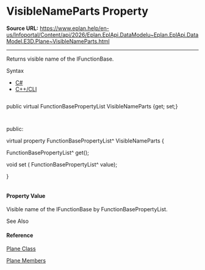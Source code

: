 # VisibleNameParts Property

**Source URL:** https://www.eplan.help/en-us/Infoportal/Content/api/2026/Eplan.EplApi.DataModelu~Eplan.EplApi.DataModel.E3D.Plane~VisibleNameParts.html

---

Returns visible name of the IFunctionBase.

Syntax

- [C#](#i-syntax-CS)
- [C++/CLI](#i-syntax-CPP2005)

```
```
public virtual FunctionBasePropertyList VisibleNameParts {get; set;}
```
```

```
```
public:
virtual property FunctionBasePropertyList^ VisibleNameParts {
   FunctionBasePropertyList^ get();
   void set (    FunctionBasePropertyList^ value);
}
```
```

#### Property Value

Visible name of the IFunctionBase by FunctionBasePropertyList.



See Also

#### Reference

[Plane Class](Eplan.EplApi.DataModelu~Eplan.EplApi.DataModel.E3D.Plane.html)
  
[Plane Members](Eplan.EplApi.DataModelu~Eplan.EplApi.DataModel.E3D.Plane_members.html)